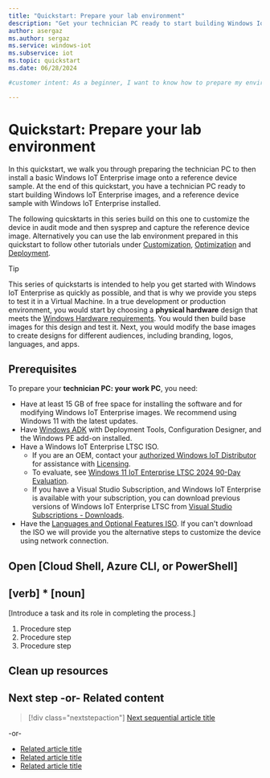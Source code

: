 ```yaml
---
title: "Quickstart: Prepare your lab environment"
description: "Get your technician PC ready to start building Windows IoT Enterprise images and prepare the reference device sample"
author: asergaz
ms.author: sergaz
ms.service: windows-iot
ms.subservice: iot
ms.topic: quickstart
ms.date: 06/28/2024

#customer intent: As a beginner, I want to know how to prepare my environment to build Windows IoT Enterprise images.

---
```


# Quickstart: Prepare your lab environment

In this quickstart, we walk you through preparing the technician PC to then install a basic Windows IoT Enterprise image onto a reference device sample. At the end of this quickstart, you have a technician PC ready to start building Windows IoT Enterprise images, and a reference device sample with Windows IoT Enterprise installed.

The following quicsktarts in this series build on this one to customize the device in audit mode and then sysprep and capture the reference device image. Alternatively you can use the lab environment prepared in this quickstart to follow other tutorials under [Customization](../Customize/customize-overview.md), [Optimization](../Optimize/Overview.md) and [Deployment](../Deployment/index.md).

> [!TIP]
> This series of quickstarts is intended to help you get started with Windows IoT Enterprise as quickly as possible, and that is why we provide you steps to test it in a Virtual Machine. In a true development or production environment, you would start by choosing a **physical hardware** design that meets the [Windows Hardware requirements](/windows-hardware/design/minimum/minimum-hardware-requirements-overview). You would then build base images for this design and test it. Next, you would modify the base images to create designs for different audiences, including branding, logos, languages, and apps.

## Prerequisites

To prepare your **technician PC: your work PC**, you need:

- Have at least 15 GB of free space for installing the software and for modifying Windows IoT Enterprise images. We recommend using Windows 11 with the latest updates.
- Have [Windows ADK](/windows-hardware/get-started/adk-install) with Deployment Tools, Configuration Designer, and the Windows PE add-on installed.
- Have a Windows IoT Enterprise LTSC ISO.
    - If you are an OEM, contact your [authorized Windows IoT Distributor](/windows-iot/iot-enterprise/windows-iot-distributors.md) for assistance with [Licensing](../iot-enterprise/Commercialization/Licensing.md).
    - To evaluate, see [Windows 11 IoT Enterprise LTSC 2024 90-Day Evaluation](https://aka.ms/winioteval).
    - If you have a Visual Studio Subscription, and Windows IoT Enterprise is available with your subscription, you can download previous versions of Windows IoT Enterprise LTSC from [Visual Studio Subscriptions - Downloads](https://my.visualstudio.com/Downloads?q=IoT%20Enterprise%20LTSC&pgroup=).
- Have the [Languages and Optional Features ISO](/windows-hardware/manufacture/desktop/languages-overview?view=windows-11&preserve-view=true). If you can't download the ISO we will provide you the alternative steps to customize the device using network connection.

<!-- Required: Prerequisites - H2

"Prerequisites" must be the first H2 in the article.

List any items that are needed for the quickstart,
such as permissions or software.

If the user needs to sign in to a portal to do
the quickstart, provide instructions and a link.

If there aren't any prerequisites, in a new paragraph
under the "Prerequisites" H2, enter "None" in plain text
(not as a bulleted list item).

-->

## Open [Cloud Shell, Azure CLI, or PowerShell]

<!-- Optional: Open a demo environment - H2

If you want to refer to using Azure Cloud Shell,
the Azure CLI, or Azure PowerShell, place the
instructions after the "Prerequisites" section.

Include Cloud Shell only if all commands can 
run in Cloud Shell.

Use include files if they are available.

--->

## [verb] * [noun]

[Introduce a task and its role in completing the process.]

<!-- Required: Tasks to complete in the process - H2

In one or more numbered H2 sections, describe tasks that 
the user completes in the process the quickstart describes.

-->

1. Procedure step
1. Procedure step
1. Procedure step

<!-- Required: Steps to complete the tasks - H2

Use ordered lists to describe how to complete tasks in 
the process. Be consistent when you describe how to
use a method or tool to complete the task.

Code requires specific formatting. Here are a few useful 
examples of commonly used code blocks. Make sure to 
use the interactive functionality when possible.

For the CLI-based or PowerShell-based procedures,
don't use bullets or numbering.

Here is an example of a code block for Java:

```java
cluster = Cluster.build(new File("src/site.yaml")).create();
...
client = cluster.connect();
```

Here's a code block for the Azure CLI:

```azurecli-interactive 
az vm create --resource-group myResourceGroup --name myVM 
--image win2016datacenter --admin-username azureuser 
--admin-password myPassword12
```

This is a code block for Azure PowerShell:

```azurepowershell-interactive
New-AzureRmContainerGroup -ResourceGroupName 
myResourceGroup -Name mycontainer 
-Image mcr.microsoft.com/windows/servercore/iis:nanoserver 
-OsType Windows -IpAddressType Public
```
-->

## Clean up resources

<!-- Optional: Steps to clean up resources - H2

Provide steps the user takes to clean up resources that
were created to complete the article.

-->

## Next step -or- Related content

> [!div class="nextstepaction"]
> [Next sequential article title](link.md)

-or-

- [Related article title](link.md)
- [Related article title](link.md)
- [Related article title](link.md)

<!-- Optional: Next step or Related content - H2

Consider adding one of these H2 sections (not both):

A "Next step" section that uses 1 link in a blue box 
to point to a next, consecutive article in a sequence.

-or- 

If the quickstart is not part of a sequence, use a 
"Related content" section that lists links to 
1 to 3 articles the user might find helpful.

-->

<!--

Remove all comments except the customer intent
before you sign off or merge to the main branch.

-->